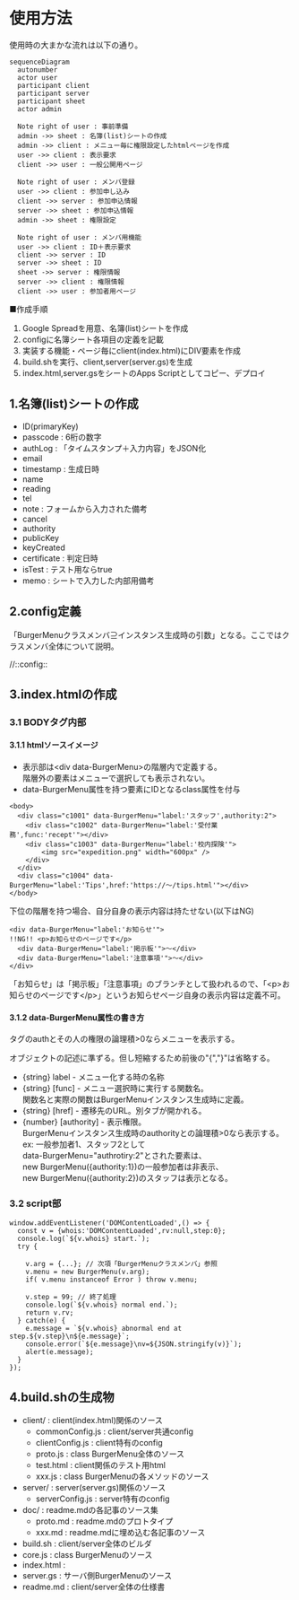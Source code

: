 # 使用方法

使用時の大まかな流れは以下の通り。

```mermaid
sequenceDiagram
  autonumber
  actor user
  participant client
  participant server
  participant sheet
  actor admin

  Note right of user : 事前準備
  admin ->> sheet : 名簿(list)シートの作成
  admin ->> client : メニュー毎に権限設定したhtmlページを作成
  user ->> client : 表示要求
  client ->> user : 一般公開用ページ

  Note right of user : メンバ登録
  user ->> client : 参加申し込み
  client ->> server : 参加申込情報
  server ->> sheet : 参加申込情報
  admin ->> sheet : 権限設定

  Note right of user : メンバ用機能
  user ->> client : ID＋表示要求
  client ->> server : ID
  server ->> sheet : ID
  sheet ->> server : 権限情報
  server ->> client : 権限情報
  client ->> user : 参加者用ページ
```

■作成手順

1. Google Spreadを用意、名簿(list)シートを作成
1. configに名簿シート各項目の定義を記載
1. 実装する機能・ページ毎にclient(index.html)にDIV要素を作成
1. build.shを実行、client,server(server.gs)を生成
1. index.html,server.gsをシートのApps Scriptとしてコピー、デプロイ

## 1.名簿(list)シートの作成

- ID(primaryKey)
- passcode : 6桁の数字
- authLog : 「タイムスタンプ＋入力内容」をJSON化
- email
- timestamp : 生成日時
- name
- reading
- tel
- note : フォームから入力された備考
- cancel
- authority
- publicKey
- keyCreated
- certificate : 判定日時
- isTest : テスト用ならtrue
- memo : シートで入力した内部用備考

<!-- シートイメージを追加 -->

## 2.config定義

「BurgerMenuクラスメンバ⊇インスタンス生成時の引数」となる。ここではクラスメンバ全体について説明。

//::config::

## 3.index.htmlの作成

### 3.1 BODYタグ内部

#### 3.1.1 htmlソースイメージ

- 表示部は&lt;div data-BurgerMenu&gt;の階層内で定義する。<br>
  階層外の要素はメニューで選択しても表示されない。
- data-BurgerMenu属性を持つ要素にIDとなるclass属性を付与

```
<body>
  <div class="c1001" data-BurgerMenu="label:'スタッフ',authority:2">
    <div class="c1002" data-BurgerMenu="label:'受付業務',func:'recept'"></div>
    <div class="c1003" data-BurgerMenu="label:'校内探険'">
        <img src="expedition.png" width="600px" />
    </div>
  </div>
  <div class="c1004" data-BurgerMenu="label:'Tips',href:'https://〜/tips.html'"></div>
</body>
```

下位の階層を持つ場合、自分自身の表示内容は持たせない(以下はNG)

```
<div data-BurgerMenu="label:'お知らせ'">
!!NG!! <p>お知らせのページです</p>
  <div data-BurgerMenu="label:'掲示板'">〜</div>
  <div data-BurgerMenu="label:'注意事項'">〜</div>
</div>
```

「お知らせ」は「掲示板」「注意事項」のブランチとして扱われるので、「&lt;p&gt;お知らせのページです&lt;/p&gt;」というお知らせページ自身の表示内容は定義不可。

#### 3.1.2 data-BurgerMenu属性の書き方

タグのauthとその人の権限の論理積>0ならメニューを表示する。

オブジェクトの記述に準ずる。但し短縮するため前後の"{","}"は省略する。

- {string} label - メニュー化する時の名称
- {string} [func] - メニュー選択時に実行する関数名。<br>
  関数名と実際の関数はBurgerMenuインスタンス生成時に定義。
- {string} [href] - 遷移先のURL。別タブが開かれる。
- {number} [authority] - 表示権限。<br>
  BurgerMenuインスタンス生成時のauthorityとの論理積>0なら表示する。<br>
  ex: 一般参加者1、スタッフ2として<br>
      data-BurgerMenu="authrotiry:2"とされた要素は、<br>
      new BurgerMenu({authority:1})の一般参加者は非表示、<br>
      new BurgerMenu({authority:2})のスタッフは表示となる。

### 3.2 script部

```
window.addEventListener('DOMContentLoaded',() => {
  const v = {whois:'DOMContentLoaded',rv:null,step:0};
  console.log(`${v.whois} start.`);
  try {

    v.arg = {...}; // 次項「BurgerMenuクラスメンバ」参照
    v.menu = new BurgerMenu(v.arg);
    if( v.menu instanceof Error ) throw v.menu;

    v.step = 99; // 終了処理
    console.log(`${v.whois} normal end.`);
    return v.rv;
  } catch(e) {
    e.message = `${v.whois} abnormal end at step.${v.step}\n${e.message}`;
    console.error(`${e.message}\nv=${JSON.stringify(v)}`);
    alert(e.message);
  }
});
```

## 4.build.shの生成物

- client/ : client(index.html)関係のソース
  - commonConfig.js : client/server共通config
  - clientConfig.js : client特有のconfig
  - proto.js : class BurgerMenu全体のソース
  - test.html : client関係のテスト用html
  - xxx.js : class BurgerMenuの各メソッドのソース
- server/ : server(server.gs)関係のソース
  - serverConfig.js : server特有のconfig
- doc/ : readme.mdの各記事のソース集
  - proto.md : readme.mdのプロトタイプ
  - xxx.md : readme.mdに埋め込む各記事のソース
- build.sh : client/server全体のビルダ
- core.js : class BurgerMenuのソース
- index.html : 
- server.gs : サーバ側BurgerMenuのソース
- readme.md : client/server全体の仕様書
